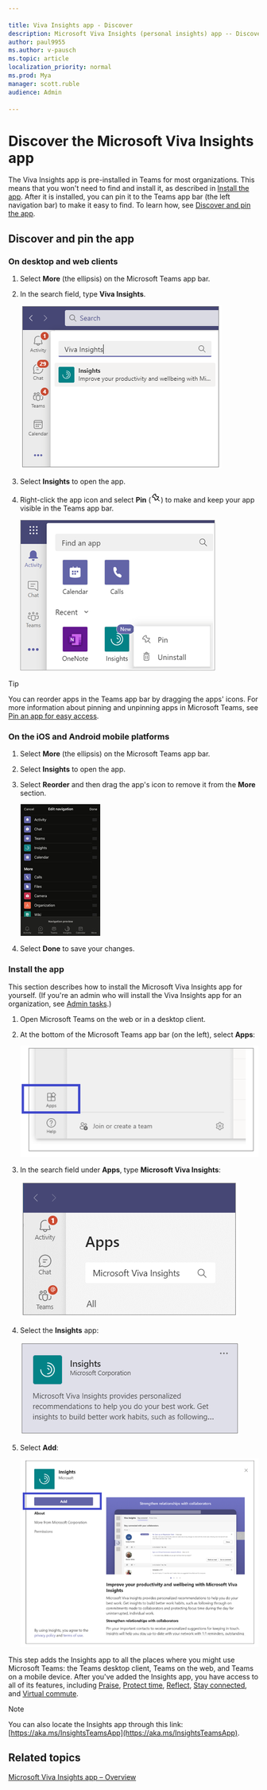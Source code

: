 ```yaml
---

title: Viva Insights app - Discover
description: Microsoft Viva Insights (personal insights) app -- Discover and install 
author: paul9955
ms.author: v-pausch
ms.topic: article
localization_priority: normal 
ms.prod: Mya
manager: scott.ruble
audience: Admin

---
```


# Discover the Microsoft Viva Insights app

The Viva Insights app is pre-installed in Teams for most organizations. This means that you won't need to find and install it, as described in [Install the app](#install-the-app). After it is installed, you can pin it to the Teams app bar (the left navigation bar) to make it easy to find. To learn how, see [Discover and pin the app](#discover-and-pin-the-app).

## Discover and pin the app

### On desktop and web clients

1. Select **More** (the ellipsis) on the Microsoft Teams app bar.

2. In the search field, type **Viva Insights**.

   ![Type Viva Insights](Images/type-viva-insights.png)

3. Select **Insights** to open the app.

4. Right-click the app icon and select **Pin** (![Pin an app](Images/pin.png)) to make and keep your app visible in the Teams app bar.

   ![Pin an app in Teams](Images/pin-an-app-in-teams.png)

> [!Tip]
> You can reorder apps in the Teams app bar by dragging the apps' icons. For more information about pinning and unpinning apps in Microsoft Teams, see [Pin an app for easy access](https://support.microsoft.com/office/pin-an-app-for-easy-access-3045fd44-6604-4ba7-8ecc-1c0d525e89ec).

### On the iOS and Android mobile platforms

1. Select **More** (the ellipsis) on the Microsoft Teams app bar.  

2. Select **Insights** to open the app.

3. Select **Reorder** and then drag the app's icon to remove it from the **More** section.

   ![Reorder android app icon](Images/ios-android.png)

4. Select **Done** to save your changes.

### Install the app

This section describes how to install the Microsoft Viva Insights app for yourself. (If you're an admin who will install the Viva Insights app for an organization, see [Admin tasks](viva-teams-app-admin-tasks.md).)  

1. Open Microsoft Teams on the web or in a desktop client.

2. At the bottom of the Microsoft Teams app bar (on the left), select **Apps**:

   ![Apps icon in Teams](Images/teams-apps.png)

3. In the search field under **Apps**, type **Microsoft Viva Insights**:

   ![Search for Insights](Images/apps-search-insights.png)

4. Select the **Insights** app:

   ![Select Insights app](Images/select-insights-app-teams.png)

5. Select **Add**:

   ![Add for me button](Images/add-for-me.png)

This step adds the Insights app to all the places where you might use Microsoft Teams: the Teams desktop client, Teams on the web, and Teams on a mobile device. After you've added the Insights app, you have access to all of its features, including [Praise](viva-insights-praise.md), [Protect time](viva-insights-protect-time.md), [Reflect](viva-insights-reflect.md), [Stay connected](viva-insights-stay-connected.md), and [Virtual commute](viva-insights-virtual-commute.md).

> [!Note]
> You can also locate the Insights app through this link: [https://aka.ms/InsightsTeamsApp](https://aka.ms/InsightsTeamsApp).

## Related topics

[Microsoft Viva Insights app &ndash; Overview](viva-teams-app.md)
